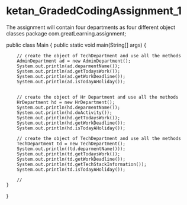 # ketan_GradedCodingAssignment_1
The assignment will contain four departments as four different object classes
package com.greatLearning.assignment;

public class Main {
	public static void main(String[] args) {

		// create the object of TechDepartment and use all the methods 
		AdminDepartment ad = new AdminDepartment();
		System.out.println(ad.deparmentName());
		System.out.println(ad.getTodaysWork());
		System.out.println(ad.getWorkDeadline());
		System.out.println(ad.isTodayAHoliday());
		
		
		// create the object of Hr Department and use all the methods 
		HrDepartment hd = new HrDepartment();
		System.out.println(hd.deparmentName());
		System.out.println(hd.doActivity());
		System.out.println(hd.getTodaysWork());
		System.out.println(hd.getWorkDeadline());
		System.out.println(hd.isTodayAHoliday());
		
		// create the object of TechDepartment and use all the methods 
		TechDepartment td = new TechDepartment();
		System.out.println((td.deparmentName()));
		System.out.println(td.getTodaysWork());
		System.out.println(td.getWorkDeadline());
		System.out.println(td.getTechStackInformation());
		System.out.println(td.isTodayAHoliday());

		// 
	}

}
